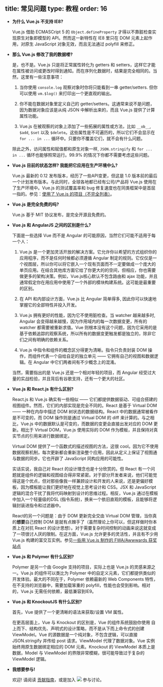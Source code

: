 title: 常见问题
type: 教程
order: 16
---

- **为什么 Vue.js 不支持 IE8?**

  Vue.js 借助 ECMASCript 5 的 `Object.defineProperty` 才得以不靠脏检查实现原生对象即模型的 API。然而这一新特性在 IE8 里只在 DOM 元素上起作用，对原生 JavaScript 对象无效，而且无法通过 polyfill 来修正。

- **那么 Vue.js 修改了我的数据喽?**

  是，也不是。Vue.js 只是将正常属性转化为 getters 和 setters，这样它才能在属性被访问或更改时得到通知。而在序列化数据时，结果是完全相同的。当然，这里有一些注意事项：

  1. 当你使用 `console.log` 观察对象时你将只能看到一串 getter/setters. 但你可以使用 `vm.$log()` 来打印出一个更直观的输出。

  2. 你不能在数据对象里定义自己的 getter/setters。这通常来说不是问题，因为数据对象应该是从纯 JSON 中解析出来的，而且 Vue.js 提供了计算属性功能。

  3. Vue.js 在被观察的对象上添加了一些拓展的属性或方法，比如 `__ob__`, `$add`, `$set` 以及 `$delete`。这些属性是不可遍历的，所以它们不会显示在 `for ... in ...` 循环中。只要你不覆盖它们，就不会有什么问题。

  除此之外，访问属性和赋值都和原生对象一样, `JSON.stringify` 和 `for ... in ...` 循环也能够照常运行。99.9% 的情况下你都不需要考虑这些问题。

- **Vue.js 目前的状态怎样? 我能把它应用在生产环境中么?**

  Vue.js 最新的 0.12 发布版本，经历了一些API变更，但这是 1.0 版本前的最后一个计划发布版本。与此同时，全球各地都已经有公司/产品将 Vue.js 使用在了生产环境中。Vue.js 的测试覆盖率和 bug 修复速度也在同类框架中是首屈一指的。参见：[使用了 Vue.js 的项目（不完全列表）](https://github.com/yyx990803/vue/wiki/Projects-Using-Vue.js)。

- **Vue.js 是完全免费的吗?**

  Vue.js 基于 MIT 协议发布，是完全开源且免费的。

- **Vue.js 和 AngularJS 之间的区别是什么?**

  下面是一些选择 Vue 而不是 Angular 的可能原因，当然它们可能不适用于每一个人：

  1. Vue.js 是一个更加灵活开放的解决方案。它允许你以希望的方式组织你的应用程序，而不是任何时候都必须遵循 Angular 制定的规则。它仅仅是一个视图层，所以你可以将它嵌入一个现有页面而不一定要做成一个庞大的单页应用。在结合其他库方面它给了你更大的的空间，但相应，你也需要做更多的架构决策。例如，Vue.js核心默认不包含路由和 ajax 功能，并且通常假定你在用应用中使用了一个外部的模块构建系统。这可能是最重要的区别。

  2. 在 API 和内部设计方面，Vue.js 比 Angular 简单得多, 因此你可以快速地掌握它的全部特性并投入开发。

  3. Vue.js 拥有更好的性能，因为它不使用脏检查。当 watcher 越来越多时, Angular 会变得越来越慢，因为作用域内的每一次数据变更，所有的 watcher 都需要被重新求值。Vue 则根本没有这个问题，因为它采用的是基于依赖追踪的观察系统，所以所有的数据变更触发都是独立的，除非它们之间有明确的依赖关系。

  4. Vue.js 中指令和组件的概念区分得更为清晰。指令只负责封装 DOM 操作，而组件代表一个自给自足的独立单元 —— 它拥有自己的视图和数据逻辑。在 Angular 中它们两者间有不少概念上的混淆。

  当然，需要指出的是 Vue.js 还是一个相对年轻的项目，而 Angular 经受过大量的实战检验，并且背后有谷歌支持，还有一个更大的社区。

- **Vue.js 和 React.js 有什么区别?**

  React.js 和 Vue.js 确实有一些相似 —— 它们都提供数据驱动、可组合搭建的视图组件。然而，它们的内部实现是完全不同的。React 是基于  Virtual DOM —— 一种在内存中描述 DOM 树状态的数据结构。React 中的数据通常被看作是不可变的，而 DOM 操作则是通过 Virtual DOM 的 diff 来计算的。与之相比，Vue.js 中的数据默认是可变的，而数据的变更会直接出发对应的 DOM 更新。相比于 Virtual DOM，Vue.js 使用实际的 DOM 作为模板，并且保持对真实节点的引用来进行数据绑定。

  Virtual DOM 提供了一个函数式的描述视图的方法，这很 cool。因为它不使用数据观察机制，每次更新都会重新渲染整个应用，因此从定义上保证了视图通与数据的同步。它也开辟了 JavaScript 同构应用的可能性。

  实话实说，我自己对 React 的设计理念也是十分欣赏的。但 React 有一个问题就是组件的逻辑和视图结合得非常紧密。对于部分开发者来说，他们可能觉得这是个优点，但对那些像我一样兼顾设计和开发的人来说，还是更偏好模板，因为模板能让我们更好地在视觉上思考设计和 CSS。JSX 和 JavaScript 逻辑的混合干扰了我将代码映射到设计的思维过程。相反，Vue.js 通过在模板中加入一个轻量级的DSL (指令系统)，换来一个依旧直观的模板，且能够将逻辑封装进指令和过滤器中。

  React的另一个问题是：由于 DOM 更新完全交由 Virtual DOM 管理，当你真的**想要**自己控制 DOM 是就有点棘手了（虽然理论上你可以，但这样做时你本质上在对抗 React 的设计思想）。对于需要复杂时间控制的动画来说这就变成了一项很讨人厌的限制。在这方面，Vue.js 允许更多的灵活性，并且有不少用 Vue.js 构建的富交互实例。参见[一些用 Vue.js 制作的 FWA/Awwwards 获奖站点](https://github.com/yyx990803/vue/wiki/Projects-Using-Vue.js#interactive-experiences)
  
- **Vue.js 和 Polymer 有什么区别?**

  Polymer 是另一个由 Google 支持的项目，实际上也是 Vue.js 的灵感来源之一。Vue.js 的组件可以类比为 Polymer 中的自定义元素，它们都提供类似的开发体验。最大的不同在于，Polymer 依赖最新的 Web Components 特性，在不支持的浏览器中，需要加载笨重的 polyfill，性能也会受到影响。相对的，Vue.js 无需任何依赖，最低兼容到IE9。

- **Vue.js 和 KnockoutJS 有什么区别?**

  首先，Vue 提供了一个更清晰的语法来获取/设置 VM 属性。

  在更高层面上，Vue 与 Knockout 的区别是，Vue 的组件系统鼓励你使用 自上而下、结构优先、声明式的设计策略，而不是从下而上命令式的创建 ViewModel。Vue 的源数据是一个纯对象，不包含逻辑，可以直接 JSON.stringify 并传给 post 请求。ViewModel 代理了数据对象。Vue 实例始终用原生数据绑定相应的 DOM 元素。Knockout 的 ViewModel 本质上是数据，Model 与 ViewModel 的界限非常模糊，很可能导致过于复杂的 ViewModel 逻辑。

- **我想要参与!**

  欢迎! 请阅读 [贡献指南](https://github.com/yyx990803/vue/blob/master/CONTRIBUTING.md)，或是加入 <a href="https://gitter.im/yyx990803/vue" target="_blank"><img src="https://badges.gitter.im/Join%20Chat.svg"></a> 参与讨论。
